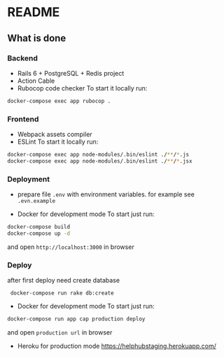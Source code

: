 # README

## What is done

### Backend

- Rails 6 + PostgreSQL + Redis project
- Action Cable
- Rubocop code checker
To start it locally run:
```bash
docker-compose exec app rubocop .
```

### Frontend

- Webpack assets compiler 
- ESLint
To start it locally run:
```bash
docker-compose exec app node-modules/.bin/eslint ./**/*.js
docker-compose exec app node-modules/.bin/eslint ./**/*.jsx
```

### Deployment

- prepare file `.env` with environment variables. for example see `.evn.example` 

- Docker for development mode
To start just run:
```bash
docker-compose build
docker-compose up -d
```
and open `http://localhost:3000` in browser

### Deploy 

after first deploy need create database 

```
 docker-compose run rake db:create
```

- Docker for development mode
To start just run:
```bash
docker-compose run app cap production deploy
```

and open `production url` in browser

- Heroku for production mode
https://helphubstaging.herokuapp.com/



